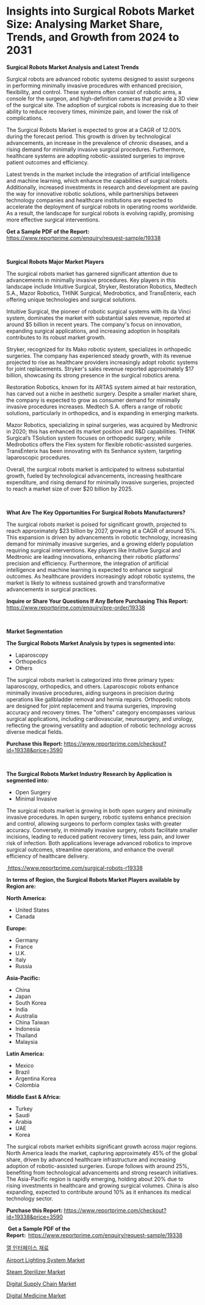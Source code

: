 <p><h1>Insights into Surgical Robots Market Size: Analysing Market Share, Trends, and Growth from 2024 to 2031</h1></p><p><strong>Surgical Robots Market Analysis and Latest Trends</strong></p>
<p><p>Surgical robots are advanced robotic systems designed to assist surgeons in performing minimally invasive procedures with enhanced precision, flexibility, and control. These systems often consist of robotic arms, a console for the surgeon, and high-definition cameras that provide a 3D view of the surgical site. The adoption of surgical robots is increasing due to their ability to reduce recovery times, minimize pain, and lower the risk of complications.</p><p>The Surgical Robots Market is expected to grow at a CAGR of 12.00% during the forecast period. This growth is driven by technological advancements, an increase in the prevalence of chronic diseases, and a rising demand for minimally invasive surgical procedures. Furthermore, healthcare systems are adopting robotic-assisted surgeries to improve patient outcomes and efficiency. </p><p>Latest trends in the market include the integration of artificial intelligence and machine learning, which enhance the capabilities of surgical robots. Additionally, increased investments in research and development are paving the way for innovative robotic solutions, while partnerships between technology companies and healthcare institutions are expected to accelerate the deployment of surgical robots in operating rooms worldwide. As a result, the landscape for surgical robots is evolving rapidly, promising more effective surgical interventions.</p></p>
<p><strong>Get a Sample PDF of the Report:&nbsp;</strong> <a href="https://www.reportprime.com/enquiry/request-sample/19338?utm_campaign=1840&utm_medium=2&utm_source=Github&utm_content=ia&utm_term=23112024&utm_id=surgical-robots">https://www.reportprime.com/enquiry/request-sample/19338</a></p>
<p>&nbsp;</p>
<p><strong>Surgical Robots Major Market Players</strong></p>
<p><p>The surgical robots market has garnered significant attention due to advancements in minimally invasive procedures. Key players in this landscape include Intuitive Surgical, Stryker, Restoration Robotics, Medtech S.A., Mazor Robotics, THINK Surgical, Medrobotics, and TransEnterix, each offering unique technologies and surgical solutions.</p><p>Intuitive Surgical, the pioneer of robotic surgical systems with its da Vinci system, dominates the market with substantial sales revenue, reported at around $5 billion in recent years. The company's focus on innovation, expanding surgical applications, and increasing adoption in hospitals contributes to its robust market growth.</p><p>Stryker, recognized for its Mako robotic system, specializes in orthopedic surgeries. The company has experienced steady growth, with its revenue projected to rise as healthcare providers increasingly adopt robotic systems for joint replacements. Stryker's sales revenue reported approximately $17 billion, showcasing its strong presence in the surgical robotics arena.</p><p>Restoration Robotics, known for its ARTAS system aimed at hair restoration, has carved out a niche in aesthetic surgery. Despite a smaller market share, the company is expected to grow as consumer demand for minimally invasive procedures increases. Medtech S.A. offers a range of robotic solutions, particularly in orthopedics, and is expanding in emerging markets.</p><p>Mazor Robotics, specializing in spinal surgeries, was acquired by Medtronic in 2020; this has enhanced its market position and R&D capabilities. THINK Surgical’s TSolution system focuses on orthopedic surgery, while Medrobotics offers the Flex system for flexible robotic-assisted surgeries. TransEnterix has been innovating with its Senhance system, targeting laparoscopic procedures.</p><p>Overall, the surgical robots market is anticipated to witness substantial growth, fueled by technological advancements, increasing healthcare expenditure, and rising demand for minimally invasive surgeries, projected to reach a market size of over $20 billion by 2025.</p></p>
<p>&nbsp;</p>
<p><strong>What Are The Key Opportunities For Surgical Robots Manufacturers?</strong></p>
<p><p>The surgical robots market is poised for significant growth, projected to reach approximately $23 billion by 2027, growing at a CAGR of around 15%. This expansion is driven by advancements in robotic technology, increasing demand for minimally invasive surgeries, and a growing elderly population requiring surgical interventions. Key players like Intuitive Surgical and Medtronic are leading innovations, enhancing their robotic platforms’ precision and efficiency. Furthermore, the integration of artificial intelligence and machine learning is expected to enhance surgical outcomes. As healthcare providers increasingly adopt robotic systems, the market is likely to witness sustained growth and transformative advancements in surgical practices.</p></p>
<p><strong>Inquire or Share Your Questions If Any Before Purchasing This Report:</strong> <a href="https://www.reportprime.com/enquiry/pre-order/19338?utm_campaign=1840&utm_medium=2&utm_source=Github&utm_content=ia&utm_term=23112024&utm_id=surgical-robots">https://www.reportprime.com/enquiry/pre-order/19338</a></p>
<p>&nbsp;</p>
<p><strong>Market Segmentation</strong></p>
<p><strong>The Surgical Robots Market Analysis by types is segmented into:</strong></p>
<p><ul><li>Laparoscopy</li><li>Orthopedics</li><li>Others</li></ul></p>
<p><p>The surgical robots market is categorized into three primary types: laparoscopy, orthopedics, and others. Laparoscopic robots enhance minimally invasive procedures, aiding surgeons in precision during operations like gallbladder removal and hernia repairs. Orthopedic robots are designed for joint replacement and trauma surgeries, improving accuracy and recovery times. The "others" category encompasses various surgical applications, including cardiovascular, neurosurgery, and urology, reflecting the growing versatility and adoption of robotic technology across diverse medical fields.</p></p>
<p><strong>Purchase this Report:&nbsp;</strong><a href="https://www.reportprime.com/checkout?id=19338&price=3590&utm_campaign=1840&utm_medium=2&utm_source=Github&utm_content=ia&utm_term=23112024&utm_id=surgical-robots">https://www.reportprime.com/checkout?id=19338&price=3590</a></p>
<p>&nbsp;</p>
<p><strong>The Surgical Robots Market Industry Research by Application is segmented into:</strong></p>
<p><ul><li>Open Surgery</li><li>Minimal Invasive</li></ul></p>
<p><p>The surgical robots market is growing in both open surgery and minimally invasive procedures. In open surgery, robotic systems enhance precision and control, allowing surgeons to perform complex tasks with greater accuracy. Conversely, in minimally invasive surgery, robots facilitate smaller incisions, leading to reduced patient recovery times, less pain, and lower risk of infection. Both applications leverage advanced robotics to improve surgical outcomes, streamline operations, and enhance the overall efficiency of healthcare delivery.</p></p>
<p><a href="https://www.reportprime.com/surgical-robots-r19338?utm_campaign=1840&utm_medium=2&utm_source=Github&utm_content=ia&utm_term=23112024&utm_id=surgical-robots">&nbsp;https://www.reportprime.com/surgical-robots-r19338</a></p>
<p><strong>In terms of Region, the Surgical Robots Market Players available by Region are:</strong></p>
<p>
    <p> <strong> North America: </strong>
        <ul>
            <li>United States</li>
            <li>Canada</li>
        </ul>
        </p> 
    <p> <strong> Europe: </strong>
        <ul>
            <li>Germany</li>
            <li>France</li>
            <li>U.K.</li>
            <li>Italy</li>
            <li>Russia</li>
        </ul>
        </p> 
    <p> <strong> Asia-Pacific: </strong>
        <ul>
            <li>China</li>
            <li>Japan</li>
            <li>South Korea</li>
            <li>India</li>
            <li>Australia</li>
            <li>China Taiwan</li>
            <li>Indonesia</li>
            <li>Thailand</li>
            <li>Malaysia</li>
        </ul>
        </p> 
    <p> <strong> Latin America: </strong>
        <ul>
            <li>Mexico</li>
            <li>Brazil</li>
            <li>Argentina Korea</li>
            <li>Colombia</li>
        </ul>
        </p> 
    <p> <strong> Middle East & Africa: </strong>
        <ul>
            <li>Turkey</li>
            <li>Saudi</li>
            <li>Arabia</li>
            <li>UAE</li>
            <li>Korea</li>
        </ul>
    </p>
    </p>
<p><p>The surgical robots market exhibits significant growth across major regions. North America leads the market, capturing approximately 45% of the global share, driven by advanced healthcare infrastructure and increasing adoption of robotic-assisted surgeries. Europe follows with around 25%, benefiting from technological advancements and strong research initiatives. The Asia-Pacific region is rapidly emerging, holding about 20% due to rising investments in healthcare and growing surgical volumes. China is also expanding, expected to contribute around 10% as it enhances its medical technology sector.</p></p>
<p><strong>Purchase this Report: </strong><a href="https://www.reportprime.com/checkout?id=19338&price=3590&utm_campaign=1840&utm_medium=2&utm_source=Github&utm_content=ia&utm_term=23112024&utm_id=surgical-robots">https://www.reportprime.com/checkout?id=19338&price=3590</a></p>
<p>&nbsp;<strong>Get a Sample PDF of the Report:&nbsp;&nbsp;</strong><a href="https://www.reportprime.com/enquiry/request-sample/19338?utm_campaign=1840&utm_medium=2&utm_source=Github&utm_content=ia&utm_term=23112024&utm_id=surgical-robots">https://www.reportprime.com/enquiry/request-sample/19338</a></p>
<p><strong></strong></p>
<p><p><a href="https://github.com/laholand/Market-Research-Report-List-6/blob/main/629436225009.md?utm_campaign=1840&utm_medium=2&utm_source=Github&utm_content=ia&utm_term=23112024&utm_id=surgical-robots">열 인터페이스 재료</a></p><p><a href="https://issuu.com/reportprime-2/docs/airport-lighting-system-market-size_7ecd2c82b4d4f2?utm_campaign=1840&utm_medium=2&utm_source=Github&utm_content=ia&utm_term=23112024&utm_id=surgical-robots">Airport Lighting System Market</a></p><p><a href="https://github.com/vimar16th/Market-Research-Report-List-6/blob/main/steam-sterilizer-market.md?utm_campaign=1840&utm_medium=2&utm_source=Github&utm_content=ia&utm_term=23112024&utm_id=surgical-robots">Steam Sterilizer Market</a></p><p><a href="https://www.linkedin.com/pulse/global-digital-supply-chain-market-future-trends-segment-ln7fe?utm_campaign=1840&utm_medium=2&utm_source=Github&utm_content=ia&utm_term=23112024&utm_id=surgical-robots">Digital Supply Chain Market</a></p><p><a href="https://www.linkedin.com/pulse/analyzing-global-digital-medicine-market-growth-prospects-eg7ve?utm_campaign=1840&utm_medium=2&utm_source=Github&utm_content=ia&utm_term=23112024&utm_id=surgical-robots">Digital Medicine Market</a></p></p>